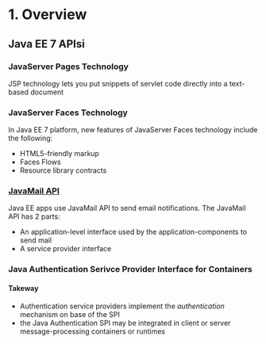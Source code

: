 # 1. Overview
## Java EE 7 APIsi
### JavaServer Pages Technology
JSP technology lets you put snippets of servlet code directly into a text-based document
### JavaServer Faces Technology
In Java EE 7 platform, new features of JavaServer Faces technology include the following:

* HTML5-friendly markup
* Faces Flows
* Resource library contracts


### [JavaMail API](https://docs.oracle.com/javaee/7/tutorial/overview007.htm#BNACJ)
Java EE apps use JavaMail API to send email notifications. The JavaMail API has 2 parts:
* An application-level interface used by the application-components to send mail
* A service provider interface

### Java Authentication Serivce Provider Interface for Containers
#### Takeway
* Authentication service providers implement the *authentication* mechanism on base of the SPI
* the Java Authentication SPI may be integrated in client or server message-processing containers or runtimes

